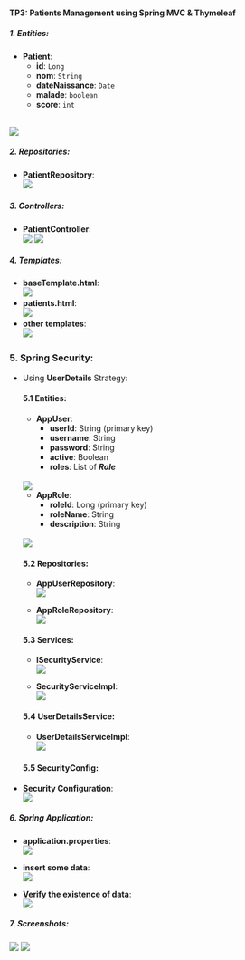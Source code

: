 #### TP3: Patients Management using Spring MVC & Thymeleaf

##### 1. Entities:

- **Patient**:
  - **id**: `Long`
  - **nom**: `String`
  - **dateNaissance**: `Date`
  - **malade**: `boolean`
  - **score**: `int`
<br>
<img src="screenshots/Patient.png">
<br>

##### 2. Repositories:
- **PatientRepository**:
    <br>
    <img src="screenshots/PatientRepository.png">
    <br>

##### 3. Controllers:
- **PatientController**:
    <br>
    <img src="screenshots/PatientController.png">
    <img src="screenshots/PatientController-2.png">
    <br>

##### 4. Templates:
- **baseTemplate.html**:
    <br>
    <img src="screenshots/baseTemplate.png">
    <br>
- **patients.html**:
    <br>
    <img src="screenshots/patients.png">
    <br>
- **other templates**:
    <br>
    <img src="screenshots/other.png">
    <br>

### 5. Spring Security:

- Using **UserDetails** Strategy:
  #### 5.1 Entities:
    - **AppUser**:
        - **userId**: String (primary key)
        - **username**: String
        - **password**: String
        - **active**: Boolean
        - **roles**: List of <i>**Role**</i>
    <br>
    <img src="screenshots/AppUser.png">
    <br>
      
    - **AppRole**:
        - **roleId**: Long (primary key)
        - **roleName**: String
        - **description**: String
    <br>
    <img src="screenshots/AppRole.png">
    <br>
      
  #### 5.2 Repositories:
    - **AppUserRepository**:
      <br>
      <img src="screenshots/AppUserRepository.png">
      <br>
  
    - **AppRoleRepository**:
      <br>
      <img src="screenshots/AppRoleRepository.png">
      <br>
  
  #### 5.3 Services:
    - **ISecurityService**:
      <br>
      <img src="screenshots/ISecurityService.png">
      <br>
  
    - **SecurityServiceImpl**:
      <br>
      <img src="screenshots/SecurityServiceImpl.png">
      <br>
  
  #### 5.4 UserDetailsService:
    - **UserDetailsServiceImpl**:
      <br>
      <img src="screenshots/UserDetailsServiceImpl.png">
      <br>
  
  #### 5.5 SecurityConfig:
 - **Security Configuration**:
      <br>
      <img src="screenshots/Security-config.png">
      <br>

##### 6. Spring Application:
- **application.properties**:
    <br>
    <img src="screenshots/application.properties.png">
    <br>

- **insert some data**:
    <br>
    <img src="screenshots/InsertData.png">
    <br>
- **Verify the existence of data**:
    <br>
    <img src="screenshots/database.png">
    <br>

##### 7. Screenshots:
<img src="screenshots/Screenshot-1.png">
<img src="screenshots/Screenshot-2.png">